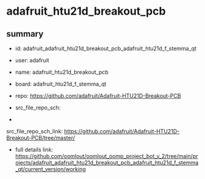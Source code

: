 # adafruit_htu21d_breakout_pcb
 
## summary 
* id: adafruit_adafruit_htu21d_breakout_pcb_adafruit_htu21d_f_stemma_qt
* user: adafruit
* name: adafruit_htu21d_breakout_pcb
* board: adafruit_htu21d_f_stemma_qt
* repo: https://github.com/adafruit/Adafruit-HTU21D-Breakout-PCB



* src_file_repo_sch: 
*
 src_file_repo_sch_link: https://github.com/adafruit/Adafruit-HTU21D-Breakout-PCB/tree/master/
* full details link: https://github.com/oomlout/oomlout_oomp_project_bot_v_2/tree/main/projects/adafruit_adafruit_htu21d_breakout_pcb_adafruit_htu21d_f_stemma_qt/current_version/working  






